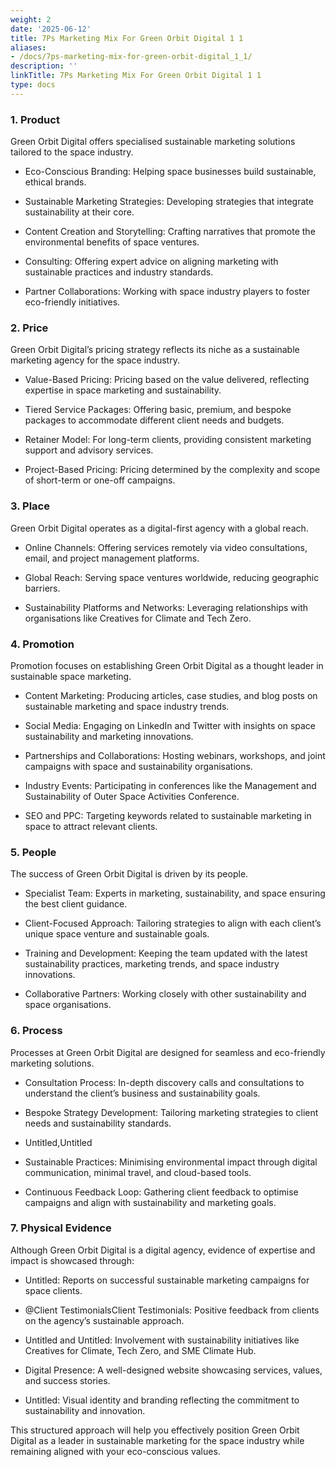 ```yaml
---
weight: 2
date: '2025-06-12'
title: 7Ps Marketing Mix For Green Orbit Digital 1 1
aliases:
- /docs/7ps-marketing-mix-for-green-orbit-digital_1_1/
description: ''
linkTitle: 7Ps Marketing Mix For Green Orbit Digital 1 1
type: docs
---
```


### 1. Product

<!-- Unsupported block type: divider -->

Green Orbit Digital offers specialised sustainable marketing solutions tailored to the space industry.

- Eco-Conscious Branding: Helping space businesses build sustainable, ethical brands.

- Sustainable Marketing Strategies: Developing strategies that integrate sustainability at their core.

- Content Creation and Storytelling: Crafting narratives that promote the environmental benefits of space ventures.

- Consulting: Offering expert advice on aligning marketing with sustainable practices and industry standards.

- Partner Collaborations: Working with space industry players to foster eco-friendly initiatives.

<!-- Unsupported block type: child_database -->

### 2. Price

<!-- Unsupported block type: divider -->

Green Orbit Digital’s pricing strategy reflects its niche as a sustainable marketing agency for the space industry.

- Value-Based Pricing: Pricing based on the value delivered, reflecting expertise in space marketing and sustainability.

- Tiered Service Packages: Offering basic, premium, and bespoke packages to accommodate different client needs and budgets.

- Retainer Model: For long-term clients, providing consistent marketing support and advisory services.

- Project-Based Pricing: Pricing determined by the complexity and scope of short-term or one-off campaigns.

<!-- Unsupported block type: divider -->

### 3. Place

Green Orbit Digital operates as a digital-first agency with a global reach.

- Online Channels: Offering services remotely via video consultations, email, and project management platforms.



- Global Reach: Serving space ventures worldwide, reducing geographic barriers.



- Sustainability Platforms and Networks: Leveraging relationships with organisations like Creatives for Climate and Tech Zero.

<!-- Unsupported block type: child_database -->

<!-- Unsupported block type: divider -->

### 4. Promotion

Promotion focuses on establishing Green Orbit Digital as a thought leader in sustainable space marketing.

- Content Marketing: Producing articles, case studies, and blog posts on sustainable marketing and space industry trends.

- Social Media: Engaging on LinkedIn and Twitter with insights on space sustainability and marketing innovations.

- Partnerships and Collaborations: Hosting webinars, workshops, and joint campaigns with space and sustainability organisations.

- Industry Events: Participating in conferences like the Management and Sustainability of Outer Space Activities Conference.

- SEO and PPC: Targeting keywords related to sustainable marketing in space to attract relevant clients.

<!-- Unsupported block type: divider -->

### 5. People

The success of Green Orbit Digital is driven by its people.

<!-- Unsupported block type: child_database -->

- Specialist Team: Experts in marketing, sustainability, and space ensuring the best client guidance.

- Client-Focused Approach: Tailoring strategies to align with each client’s unique space venture and sustainable goals.



<!-- Unsupported block type: child_database -->

- Training and Development: Keeping the team updated with the latest sustainability practices, marketing trends, and space industry innovations.

- Collaborative Partners: Working closely with other sustainability and space organisations.

<!-- Unsupported block type: child_database -->

<!-- Unsupported block type: divider -->

### 6. Process

Processes at Green Orbit Digital are designed for seamless and eco-friendly marketing solutions.

<!-- Unsupported block type: child_database -->

- Consultation Process: In-depth discovery calls and consultations to understand the client’s business and sustainability goals.

- Bespoke Strategy Development: Tailoring marketing strategies to client needs and sustainability standards.

- Untitled,Untitled

- Sustainable Practices: Minimising environmental impact through digital communication, minimal travel, and cloud-based tools.

- Continuous Feedback Loop: Gathering client feedback to optimise campaigns and align with sustainability and marketing goals.

<!-- Unsupported block type: child_page -->

<!-- Unsupported block type: divider -->

### 7. Physical Evidence

Although Green Orbit Digital is a digital agency, evidence of expertise and impact is showcased through:

- Untitled: Reports on successful sustainable marketing campaigns for space clients.

- @Client TestimonialsClient Testimonials: Positive feedback from clients on the agency’s sustainable approach.

- Untitled and Untitled: Involvement with sustainability initiatives like Creatives for Climate, Tech Zero, and SME Climate Hub.

- Digital Presence: A well-designed website showcasing services, values, and success stories.

- Untitled: Visual identity and branding reflecting the commitment to sustainability and innovation.



<!-- Unsupported block type: divider -->

This structured approach will help you effectively position Green Orbit Digital as a leader in sustainable marketing for the space industry while remaining aligned with your eco-conscious values.